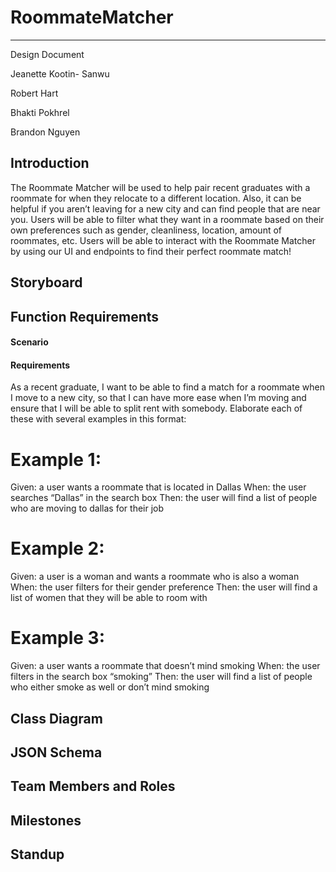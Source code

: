 # RoommateMatcher
---

Design Document

Jeanette Kootin- Sanwu

Robert Hart

Bhakti Pokhrel

Brandon Nguyen

## Introduction
The Roommate Matcher will be used to help pair recent graduates with a roommate for when they relocate to a different location. Also, it can be helpful if you aren’t leaving for a new city and can find people that are near you. 
Users will be able to filter what they want in a roommate based on their own preferences such as gender, cleanliness, location, amount of roommates, etc. 
Users will be able to interact with the Roommate Matcher by using our UI and endpoints to find their perfect roommate match!

## Storyboard

## Function Requirements
#### Scenario

#### Requirements
As a recent graduate, I want to be able to find a match for a roommate when I move to a new city, so that I can have more ease when I’m moving and ensure that I will be able to split rent with somebody.
Elaborate each of these with several examples in this format:
# Example 1:
Given: a user wants a roommate that is located in Dallas
When: the user searches “Dallas” in the search box
Then: the user will find a list of people who are moving to dallas for their job
# Example 2:
Given: a user is a woman and wants a roommate who is also a woman
When: the user filters for their gender preference
Then: the user will find a list of women that they will be able to room with
# Example 3:
Given: a user wants a roommate that doesn’t mind smoking
When: the user filters in the search box “smoking”
Then: the user will find a list of people who either smoke as well or don’t mind smoking

## Class Diagram

## JSON Schema

## Team Members and Roles

## Milestones

## Standup


